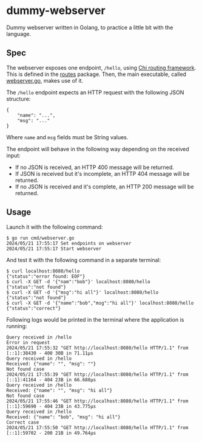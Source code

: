 # dummy-webserver

Dummy webserver written in Golang, to practice a little bit with the language.

## Spec

The webserver exposes one endpoint, `/hello`, using [Chi routing framework](https://go-chi.io/#/). This is defined in the [routes](pkg/routes) package. Then, the main executable, called [webserver.go](cmd/webserver.go), makes use of it.

The `/hello` endpoint expects an HTTP request with the following JSON structure:

```
{
    "name": "...",
    "msg": "..."
}
```

Where `name` and `msg` fields must be String values.

The endpoint will behave in the following way depending on the received input:

- If no JSON is received, an HTTP 400 message will be returned.
- If JSON is received but it's incomplete, an HTTP 404 message will be returned.
- If no JSON is received and it's complete, an HTTP 200 message will be returned.

## Usage

Launch it with the following command:

```
$ go run cmd/webserver.go
2024/05/21 17:55:17 Set endpoints on webserver
2024/05/21 17:55:17 Start webserver
```

And test it with the following command in a separate terminal:

```
$ curl localhost:8080/hello
{"status":"error found: EOF"}
$ curl -X GET -d '{"nam":"bob"}' localhost:8080/hello
{"status":"not found"}
$ curl -X GET -d '{"msg":"hi all"}' localhost:8080/hello
{"status":"not found"}
$ curl -X GET -d '{"name":"bob","msg":"hi all"}' localhost:8080/hello
{"status":"correct"}
```

Following logs would be printed in the terminal where the application is running:

```
Query received in /hello
Error in request
2024/05/21 17:55:32 "GET http://localhost:8080/hello HTTP/1.1" from [::1]:38430 - 400 30B in 71.11µs
Query received in /hello
Received: {"name": "", "msg": ""}
Not found case
2024/05/21 17:55:39 "GET http://localhost:8080/hello HTTP/1.1" from [::1]:41164 - 404 23B in 66.688µs
Query received in /hello
Received: {"name": "", "msg": "hi all"}
Not found case
2024/05/21 17:55:46 "GET http://localhost:8080/hello HTTP/1.1" from [::1]:59690 - 404 23B in 43.775µs
Query received in /hello
Received: {"name": "bob", "msg": "hi all"}
Correct case
2024/05/21 17:55:50 "GET http://localhost:8080/hello HTTP/1.1" from [::1]:59702 - 200 21B in 49.764µs
```

